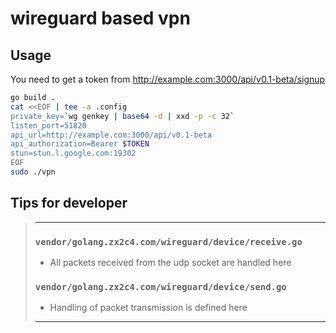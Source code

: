 # wireguard based vpn

## Usage

You need to get a token from http://example.com:3000/api/v0.1-beta/signup

```bash
go build .
cat <<EOF | tee -a .config
private_key=`wg genkey | base64 -d | xxd -p -c 32`
listen_port=51820
api_url=http://example.com:3000/api/v0.1-beta
api_authorization=Bearer $TOKEN
stun=stun.l.google.com:19302
EOF
sudo ./vpn
```

## Tips for developer

> ---
>
> ### `vendor/golang.zx2c4.com/wireguard/device/receive.go`
>
> - All packets received from the udp socket are handled here
>
> ### `vendor/golang.zx2c4.com/wireguard/device/send.go`
>
> - Handling of packet transmission is defined here
>
> ---
